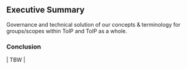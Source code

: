 

[//]: # (Pandoc Formatting Macros)

[//]: # (Main content {#sec:content})

## Executive Summary
Governance and technical solution of our concepts & terminology for groups/scopes within ToIP and ToIP as a whole.
### Conclusion

| TBW |